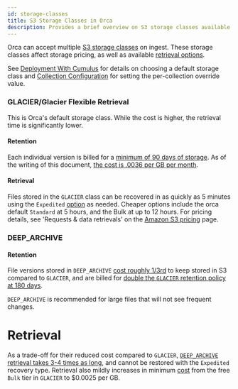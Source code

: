 ```yaml
---
id: storage-classes
title: S3 Storage Classes in Orca
description: Provides a brief overview on S3 storage classes available in Orca.
---
```


Orca can accept multiple [S3 storage classes](https://aws.amazon.com/s3/storage-classes/) on ingest.
These storage classes affect storage pricing, as well as available [retrieval options](https://docs.aws.amazon.com/AmazonS3/latest/userguide/restoring-objects-retrieval-options.html).

See [Deployment With Cumulus](../developer/deployment-guide/deployment-with-cumulus.md) for details on choosing a default storage class and [Collection Configuration](collection-configuration.md) for setting the per-collection override value.

### GLACIER/Glacier Flexible Retrieval
This is Orca's default storage class. While the cost is higher, the retrieval time is significantly lower.

#### Retention
Each individual version is billed for a [minimum of 90 days of storage](https://docs.aws.amazon.com/AmazonS3/latest/userguide/storage-class-intro.html#sc-glacier). 
As of the writing of this document, [the cost is .0036 per GB per month](https://aws.amazon.com/s3/pricing/).

#### Retrieval
Files stored in the `GLACIER` class can be recovered in as quickly as 5 minutes using the `Expedited` [option](https://docs.aws.amazon.com/AmazonS3/latest/userguide/restoring-objects-retrieval-options.html) as needed. Cheaper options include the orca default `Standard` at 5 hours, and the Bulk at up to 12 hours. For pricing details, see 'Requests & data retrievals' on the [Amazon S3 pricing](https://aws.amazon.com/s3/pricing/) page.

### DEEP_ARCHIVE

#### Retention
File versions stored in `DEEP_ARCHIVE` [cost roughly 1/3rd](https://aws.amazon.com/s3/pricing/) to keep stored in S3 compared to `GLACIER`,
and are billed for [double the `GLACIER` retention policy at 180 days](https://docs.aws.amazon.com/AmazonS3/latest/userguide/storage-class-intro.html#sc-glacier).

`DEEP_ARCHIVE` is recommended for large files that will not see frequent changes.

# Retrieval
As a trade-off for their reduced cost compared to `GLACIER`, [`DEEP_ARCHIVE` retrieval takes 3-4 times as long](https://docs.aws.amazon.com/AmazonS3/latest/userguide/restoring-objects-retrieval-options.html), and cannot be restored with the `Expedited` recovery type.
Retrieval also mildly increases in minimum [cost](https://aws.amazon.com/s3/pricing/) from the free `Bulk` tier in `GLACIER` to $0.0025 per GB.
